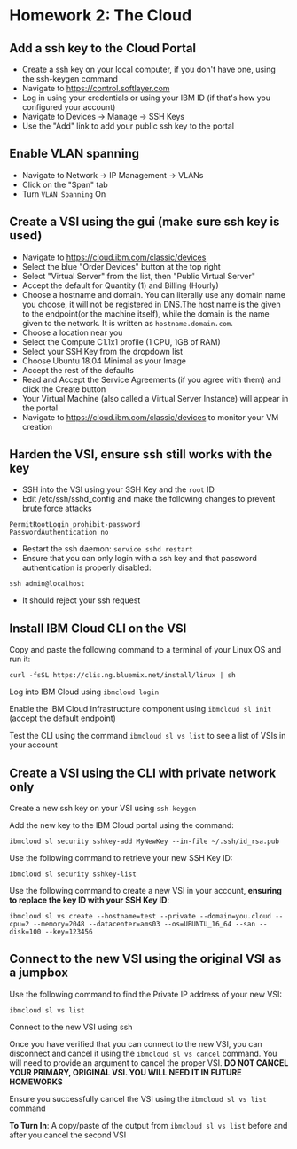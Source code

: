 # Homework 2: The Cloud

## Add a ssh key to the Cloud Portal
 - Create a ssh key on your local computer, if you don't have one, using the ssh-keygen command
 - Navigate to https://control.softlayer.com
 - Log in using your credentials or using your IBM ID (if that's how you configured your account)
 - Navigate to Devices -> Manage -> SSH Keys
 - Use the "Add" link to add your public ssh key to the portal

## Enable VLAN spanning
 - Navigate to Network -> IP Management -> VLANs
 - Click on the "Span" tab
 - Turn `VLAN Spanning` On

## Create a VSI using the gui (make sure ssh key is used)
 - Navigate to https://cloud.ibm.com/classic/devices
 - Select the blue "Order Devices" button at the top right
 - Select "Virtual Server" from the list, then "Public Virtual Server"
 - Accept the default for Quantity (1) and Billing (Hourly)
 - Choose a hostname and domain. You can literally use any domain name you choose, it will not be registered in DNS.The host name is the given to the endpoint(or the machine itself), while the domain is the name given to the network. It is written as `hostname.domain.com`. 
 - Choose a location near you
 - Select the Compute C1.1x1 profile (1 CPU, 1GB of RAM)
 - Select your SSH Key from the dropdown list
 - Choose Ubuntu 18.04 Minimal as your Image
 - Accept the rest of the defaults
 - Read and Accept the Service Agreements (if you agree with them) and click the Create button
 - Your Virtual Machine (also called a Virtual Server Instance) will appear in the portal
 - Navigate to https://cloud.ibm.com/classic/devices to monitor your VM creation

## Harden the VSI, ensure ssh still works with the key
 - SSH into the VSI using your SSH Key and the `root` ID
 - Edit /etc/ssh/sshd_config and make the following changes to prevent brute force attacks

```
PermitRootLogin prohibit-password
PasswordAuthentication no
```
 - Restart the ssh daemon: `service sshd restart`
 - Ensure that you can only login with a ssh key and that password authentication is properly disabled:

```
ssh admin@localhost
```
 - It should reject your ssh request


## Install IBM Cloud CLI on the VSI

Copy and paste the following command to a terminal of your Linux OS and run it:

```
curl -fsSL https://clis.ng.bluemix.net/install/linux | sh
```

Log into IBM Cloud using `ibmcloud login`

Enable the IBM Cloud Infrastructure component using `ibmcloud sl init` (accept the default endpoint)

Test the CLI using the command `ibmcloud sl vs list` to see a list of VSIs in your account


## Create a VSI using the CLI with private network only

Create a new ssh key on your VSI using `ssh-keygen`

Add the new key to the IBM Cloud portal using the command:

```
ibmcloud sl security sshkey-add MyNewKey --in-file ~/.ssh/id_rsa.pub
```

Use the following command to retrieve your new SSH Key ID:

```
ibmcloud sl security sshkey-list
```

Use the following command to create a new VSI in your account, **ensuring to replace the key ID with your SSH Key ID**:

```
ibmcloud sl vs create --hostname=test --private --domain=you.cloud --cpu=2 --memory=2048 --datacenter=ams03 --os=UBUNTU_16_64 --san --disk=100 --key=123456
```

## Connect to the new VSI using the original VSI as a jumpbox

Use the following command to find the Private IP address of your new VSI:

```
ibmcloud sl vs list
```

Connect to the new VSI using ssh 

Once you have verified that you can connect to the new VSI, you can disconnect and cancel it using the `ibmcloud sl vs cancel` command. You will need to provide an argument to cancel the proper VSI. **DO NOT CANCEL YOUR PRIMARY, ORIGINAL VSI. YOU WILL NEED IT IN FUTURE HOMEWORKS**

Ensure you successfully cancel the VSI using the `ibmcloud sl vs list` command

**To Turn In**: A copy/paste of the output from `ibmcloud sl vs list` before and after you cancel the second VSI

